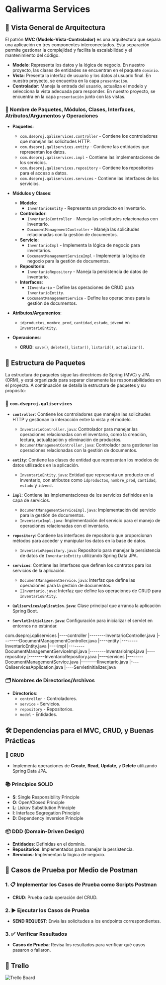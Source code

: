 # Qaliwarma Services

## 📜 Vista General de Arquitectura

El patrón **MVC (Modelo-Vista-Controlador)** es una arquitectura que separa una aplicación en tres componentes interconectados. Esta separación permite gestionar la complejidad y facilita la escalabilidad y el mantenimiento del código.

- **Modelo**: Representa los datos y la lógica de negocio. En nuestro proyecto, las clases de entidades se encuentran en el paquete `dominio`.
- **Vista**: Presenta la interfaz de usuario y los datos al usuario final. En nuestro proyecto, se encuentra en la capa `presentación`.
- **Controlador**: Maneja la entrada del usuario, actualiza el modelo y selecciona la vista adecuada para responder. En nuestro proyecto, se encuentra en la capa `presentación` junto con las vistas.

### 📁 Nombre de Paquetes, Módulos, Clases, Interfaces, Atributos/Argumentos y Operaciones

- **Paquetes**:
  - `com.dseproj.qaliservices.controller` - Contiene los controladores que manejan las solicitudes HTTP.
  - `com.dseproj.qaliservices.entity` - Contiene las entidades que representan los datos.
  - `com.dseproj.qaliservices.impl` - Contiene las implementaciones de los servicios.
  - `com.dseproj.qaliservices.repository` - Contiene los repositorios para el acceso a datos.
  - `com.dseproj.qaliservices.services` - Contiene las interfaces de los servicios.

- **Módulos y Clases**:
  - **Modelo**:
    - `InventarioEntity` - Representa un producto en inventario.
  - **Controlador**:
    - `InventarioController` - Maneja las solicitudes relacionadas con inventario.
    - `DocumentManagementController` - Maneja las solicitudes relacionadas con la gestión de documentos.
  - **Servicio**:
    - `InventarioImpl` - Implementa la lógica de negocio para inventarios.
    - `DocumentManagementServiceImpl` - Implementa la lógica de negocio para la gestión de documentos.
  - **Repositorio**:
    - `InventarioRepository` - Maneja la persistencia de datos de inventario.
  - **Interfaces**:
    - `IInventario` - Define las operaciones de CRUD para `InventarioEntity`.
    - `DocumentManagementService` - Define las operaciones para la gestión de documentos.

- **Atributos/Argumentos**:
  - `idproductos`, `nombre_prod`, `cantidad`, `estado`, `idvend` en `InventarioEntity`.

- **Operaciones**:
  - **CRUD**: `save()`, `delete()`, `listar()`, `listarid()`, `actualizar()`.


## 📁 Estructura de Paquetes

La estructura de paquetes sigue las directrices de Spring (MVC) y JPA (ORM), y está organizada para separar claramente las responsabilidades en el proyecto. A continuación se detalla la estructura de paquetes y su propósito:

### 📂 `com.dseproj.qaliservices`

- **`controller`**: Contiene los controladores que manejan las solicitudes HTTP y gestionan la interacción entre la vista y el modelo.
  - `InventarioController.java`: Controlador para manejar las operaciones relacionadas con el inventario, como la creación, lectura, actualización y eliminación de productos.
  - `DocumentManagementController.java`: Controlador para gestionar las operaciones relacionadas con la gestión de documentos.

- **`entity`**: Contiene las clases de entidad que representan los modelos de datos utilizados en la aplicación.
  - `InventarioEntity.java`: Entidad que representa un producto en el inventario, con atributos como `idproductos`, `nombre_prod`, `cantidad`, `estado` y `idvend`.

- **`impl`**: Contiene las implementaciones de los servicios definidos en la capa de servicios.
  - `DocumentManagementServiceImpl.java`: Implementación del servicio para la gestión de documentos.
  - `InventarioImpl.java`: Implementación del servicio para el manejo de operaciones relacionadas con el inventario.

- **`repository`**: Contiene las interfaces de repositorio que proporcionan métodos para acceder y manipular los datos en la base de datos.
  - `InventarioRepository.java`: Repositorio para manejar la persistencia de datos de `InventarioEntity` utilizando Spring Data JPA.

- **`services`**: Contiene las interfaces que definen los contratos para los servicios de la aplicación.
  - `DocumentManagementService.java`: Interfaz que define las operaciones para la gestión de documentos.
  - `IInventario.java`: Interfaz que define las operaciones de CRUD para `InventarioEntity`.

- **`QaliservicesApplication.java`**: Clase principal que arranca la aplicación Spring Boot.
- **`ServletInitializer.java`**: Configuración para inicializar el servlet en entornos no estándar.

com.dseproj.qaliservices
|----controller
|--------InventarioController.java
|--------DocumentManagementController.java
|----entity
|--------InventarioEntity.java
|----impl
|--------DocumentManagementServiceImpl.java
|--------InventarioImpl.java
|----repository
|--------InventarioRepository.java
|----services
|--------DocumentManagementService.java
|--------IInventario.java
|----QaliservicesApplication.java
|----ServletInitializer.java



### 🗂 Nombres de Directorios/Archivos

- **Directorios**:
  - `controller` - Controladores.
  - `service` - Servicios.
  - `repository` - Repositorios.
  - `model` - Entidades.

## 🛠 Dependencias para el MVC, CRUD, y Buenas Prácticas

### 📝 CRUD

- Implementa operaciones de **Create**, **Read**, **Update**, y **Delete** utilizando Spring Data JPA.

### 📚 Principios SOLID

- **S**: Single Responsibility Principle
- **O**: Open/Closed Principle
- **L**: Liskov Substitution Principle
- **I**: Interface Segregation Principle
- **D**: Dependency Inversion Principle

### 📦 DDD (Domain-Driven Design)

- **Entidades**: Definidas en el dominio.
- **Repositorios**: Implementados para manejar la persistencia.
- **Servicios**: Implementan la lógica de negocio.

## 🧪 Casos de Prueba por Medio de Postman

### 1. 📋 Implementar los Casos de Prueba como Scripts Postman

- **CRUD**: Prueba cada operación del CRUD.

### 2. ▶️ Ejecutar los Casos de Prueba

- **SEND REQUEST**: Envía las solicitudes a los endpoints correspondientes.

### 3. ✅ Verificar Resultados

- **Casos de Prueba**: Revisa los resultados para verificar qué casos pasaron o fallaron.

## 📝 Trello

![Trello Board](ruta/a/tu/imagen/trello.png)
